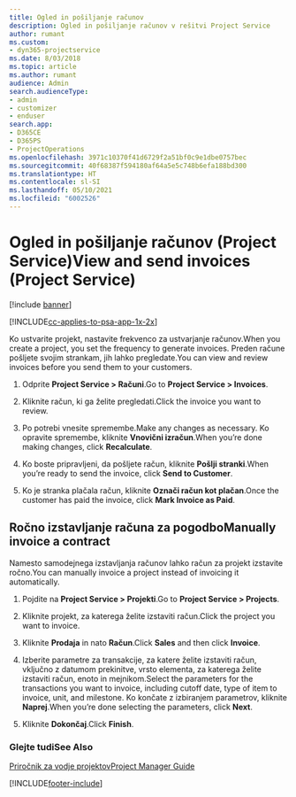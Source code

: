 ```yaml
---
title: Ogled in pošiljanje računov
description: Ogled in pošiljanje računov v rešitvi Project Service
author: rumant
ms.custom:
- dyn365-projectservice
ms.date: 8/03/2018
ms.topic: article
ms.author: rumant
audience: Admin
search.audienceType:
- admin
- customizer
- enduser
search.app:
- D365CE
- D365PS
- ProjectOperations
ms.openlocfilehash: 3971c10370f41d6729f2a51bf0c9e1dbe0757bec
ms.sourcegitcommit: 40f68387f594180af64a5e5c748b6efa188bd300
ms.translationtype: HT
ms.contentlocale: sl-SI
ms.lasthandoff: 05/10/2021
ms.locfileid: "6002526"
---
```

# <a name="view-and-send-invoices-project-service"></a><span data-ttu-id="85978-103">Ogled in pošiljanje računov (Project Service)</span><span class="sxs-lookup"><span data-stu-id="85978-103">View and send invoices (Project Service)</span></span>

[!include [banner](../includes/psa-now-project-operations.md)]

[!INCLUDE[cc-applies-to-psa-app-1x-2x](../includes/cc-applies-to-psa-app-1x-2x.md)]

<span data-ttu-id="85978-104">Ko ustvarite projekt, nastavite frekvenco za ustvarjanje računov.</span><span class="sxs-lookup"><span data-stu-id="85978-104">When you create a project, you set the frequency to generate invoices.</span></span> <span data-ttu-id="85978-105">Preden račune pošljete svojim strankam, jih lahko pregledate.</span><span class="sxs-lookup"><span data-stu-id="85978-105">You can view and review invoices before you send them to your customers.</span></span>  
  
1.  <span data-ttu-id="85978-106">Odprite **Project Service > Računi**.</span><span class="sxs-lookup"><span data-stu-id="85978-106">Go to **Project Service > Invoices**.</span></span>  
  
2.  <span data-ttu-id="85978-107">Kliknite račun, ki ga želite pregledati.</span><span class="sxs-lookup"><span data-stu-id="85978-107">Click the invoice you want to review.</span></span>  
  
3.  <span data-ttu-id="85978-108">Po potrebi vnesite spremembe.</span><span class="sxs-lookup"><span data-stu-id="85978-108">Make any changes as necessary.</span></span> <span data-ttu-id="85978-109">Ko opravite spremembe, kliknite **Vnovični izračun**.</span><span class="sxs-lookup"><span data-stu-id="85978-109">When you’re done making changes, click **Recalculate**.</span></span>  
  
4.  <span data-ttu-id="85978-110">Ko boste pripravljeni, da pošljete račun, kliknite **Pošlji stranki**.</span><span class="sxs-lookup"><span data-stu-id="85978-110">When you’re ready to send the invoice, click **Send to Customer**.</span></span>  
  
5.  <span data-ttu-id="85978-111">Ko je stranka plačala račun, kliknite **Označi račun kot plačan**.</span><span class="sxs-lookup"><span data-stu-id="85978-111">Once the customer has paid the invoice, click **Mark Invoice as Paid**.</span></span>  
  
## <a name="manually-invoice-a-contract"></a><span data-ttu-id="85978-112">Ročno izstavljanje računa za pogodbo</span><span class="sxs-lookup"><span data-stu-id="85978-112">Manually invoice a contract</span></span>  
 <span data-ttu-id="85978-113">Namesto samodejnega izstavljanja računov lahko račun za projekt izstavite ročno.</span><span class="sxs-lookup"><span data-stu-id="85978-113">You can manually invoice a project instead of invoicing it automatically.</span></span>  
  
1.  <span data-ttu-id="85978-114">Pojdite na **Project Service > Projekti**.</span><span class="sxs-lookup"><span data-stu-id="85978-114">Go to **Project Service > Projects**.</span></span>  
  
2.  <span data-ttu-id="85978-115">Kliknite projekt, za katerega želite izstaviti račun.</span><span class="sxs-lookup"><span data-stu-id="85978-115">Click the project you want to invoice.</span></span>  
  
3.  <span data-ttu-id="85978-116">Kliknite **Prodaja** in nato **Račun**.</span><span class="sxs-lookup"><span data-stu-id="85978-116">Click **Sales** and then click **Invoice**.</span></span>  
  
4.  <span data-ttu-id="85978-117">Izberite parametre za transakcije, za katere želite izstaviti račun, vključno z datumom prekinitve, vrsto elementa, za katerega želite izstaviti račun, enoto in mejnikom.</span><span class="sxs-lookup"><span data-stu-id="85978-117">Select the parameters for the transactions you want to invoice, including cutoff date, type of item to invoice, unit, and milestone.</span></span> <span data-ttu-id="85978-118">Ko končate z izbiranjem parametrov, kliknite **Naprej**.</span><span class="sxs-lookup"><span data-stu-id="85978-118">When you’re done selecting the parameters, click **Next**.</span></span>  
  
5.  <span data-ttu-id="85978-119">Kliknite **Dokončaj**.</span><span class="sxs-lookup"><span data-stu-id="85978-119">Click **Finish**.</span></span>  
  
### <a name="see-also"></a><span data-ttu-id="85978-120">Glejte tudi</span><span class="sxs-lookup"><span data-stu-id="85978-120">See Also</span></span>  
 [<span data-ttu-id="85978-121">Priročnik za vodje projektov</span><span class="sxs-lookup"><span data-stu-id="85978-121">Project Manager Guide</span></span>](../psa/project-manager-guide.md)


[!INCLUDE[footer-include](../includes/footer-banner.md)]